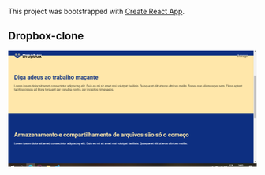 This project was bootstrapped with [Create React App](https://github.com/facebook/create-react-app).

## Dropbox-clone

![Drobbox](https://github.com/Renatojr2/dropbox-clone/blob/master/assets/cloneDropbox.PNG)
